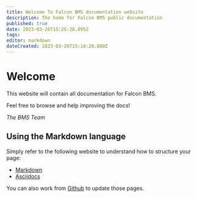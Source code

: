 ```yaml
---
title: Welcome To Falcon BMS documentation website
description: The home for Falcon BMS public documentation
published: true
date: 2023-03-26T15:25:28.895Z
tags: 
editor: markdown
dateCreated: 2023-03-26T15:14:20.880Z
---
```


# Welcome
This website will contain all documentation for Falcon BMS.

Feel free to browse and help improving the docs!

*The BMS Team*

## Using the Markdown language
Simply refer to the following website to understand how to structure your page:

- [Markdown](https://docs.requarks.io/editors/markdown)
- [Asciidocs](https://docs.asciidoctor.org/asciidoc/latest/)

You can also work from [Github](https://github.com/BenchmarkSims/docs) to update those pages.
